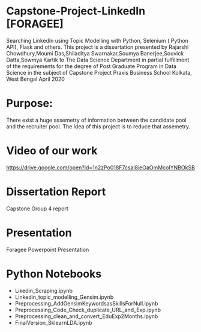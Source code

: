 # Capstone-Project-LinkedIn [FORAGEE]
Searching Linkedln using Topic Modelling with Python, Selenium ( Python API), Flask and others.
This project is a dissertation presented by Rajarshi Chowdhury,Moumi Das,Shiladitya Swarnakar,Soumya Banerjee,Souvick Datta,Sowmya Kartik to
The Data Science Department in partial fulfillment of the requirements
for the degree of
Post Graduate Program in Data Science
in the subject of
Capstone Project
Praxis Business School
Kolkata, West Bengal
April 2020

# Purpose:
There exist a huge assemetry of information between the candidate pool and the recruiter pool. The idea of this project is to reduce that assemetry.

# Video of our work
https://drive.google.com/open?id=1n2zPo018F7csal8ieOaOmMcoIYNBOkSB

# Dissertation Report
Capstone Group 4 report

# Presentation
Foragee Powerpoint Presentation

# Python Notebooks
- Likedin_Scraping.ipynb
- Linkedin_topic_modelling_Gensim.ipynb
- Preprocessing_AddGensimKeywordsasSkillsForNull.ipynb
- Preprocessing_Code_Check_duplicate_URL_and_Exp.ipynb
- Preprocessing_clean_and_convert_EduExp2Months.ipynb
- FinalVersion_SklearnLDA.ipynb
